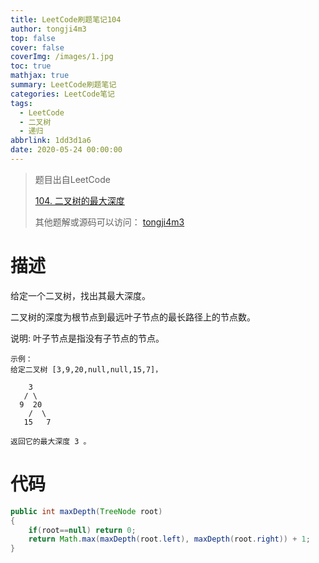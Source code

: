 ```yaml
---
title: LeetCode刷题笔记104
author: tongji4m3
top: false
cover: false
coverImg: /images/1.jpg
toc: true
mathjax: true
summary: LeetCode刷题笔记
categories: LeetCode笔记
tags:
  - LeetCode
  - 二叉树
  - 递归
abbrlink: 1dd3d1a6
date: 2020-05-24 00:00:00
---
```


> 题目出自LeetCode
>
>  [104. 二叉树的最大深度](https://leetcode-cn.com/problems/maximum-depth-of-binary-tree/)
>
>  其他题解或源码可以访问： [tongji4m3](https://github.com/tongji4m3/LeetCode)



# 描述

给定一个二叉树，找出其最大深度。

二叉树的深度为根节点到最远叶子节点的最长路径上的节点数。

说明: 叶子节点是指没有子节点的节点。
```
示例：
给定二叉树 [3,9,20,null,null,15,7]，

    3
   / \
  9  20
    /  \
   15   7
   
返回它的最大深度 3 。
```




# 代码
```java
public int maxDepth(TreeNode root)
{
	if(root==null) return 0;
	return Math.max(maxDepth(root.left), maxDepth(root.right)) + 1;
}
```

